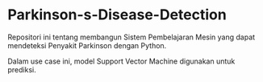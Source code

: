 # Parkinson-s-Disease-Detection

Repositori ini tentang membangun Sistem Pembelajaran Mesin yang dapat mendeteksi Penyakit Parkinson dengan Python.  

Dalam use case ini, model Support Vector Machine digunakan untuk prediksi.
